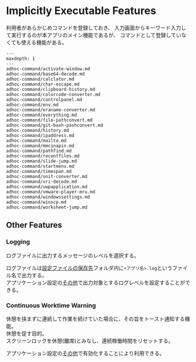# Implicitly Executable Features

利用者があらかじめコマンドを登録しておき、
入力画面からキーワード入力して実行するのが本アプリのメイン機能であるが、
コマンドとして登録していなくても使える機能がある。

```{toctree}
---
maxdepth: 1
---
adhoc-command/activate-window.md
adhoc-command/base64-decode.md
adhoc-command/calclator.md
adhoc-command/char-escape.md
adhoc-command/clipboard-history.md
adhoc-command/colorcode-converter.md
adhoc-command/controlpanel.md
adhoc-command/env.md
adhoc-command/eraname-converter.md
adhoc-command/everything.md
adhoc-command/file-pathconvert.md
adhoc-command/git-bash-pashconvert.md
adhoc-command/history.md
adhoc-command/ipaddress.md
adhoc-command/mailto.md
adhoc-command/mmcsnapin.md
adhoc-command/pathfind.md
adhoc-command/recentfiles.md
adhoc-command/slide-jump.md
adhoc-command/startmenu.md
adhoc-command/timespan.md
adhoc-command/unit-converter.md
adhoc-command/uri-decode.md
adhoc-command/uwpapplication.md
adhoc-command/vmware-player-mru.md
adhoc-command/windowssettings.md
adhoc-command/winscp.md
adhoc-command/worksheet-jump.md
```

## Other Features

### Logging

ログファイルに出力するメッセージのレベルを選択する。

ログファイルは[設定ファイルの保存先](#設定ファイルの保存先)フォルダ内に`<アプリ名>.log`というファイル名で出力する。  
アプリケーション設定の[その他](#その他)で出力対象とするログレベルを設定することができる。

### Continuous Worktime Warning

休憩を挟まずに連続して作業を続けていた場合に、その旨をトースト通知する機能。  
休憩を促す目的。  
スクリーンロックを休憩(離席)とみなし、連続稼働時間をリセットする。

アプリケーション設定の[その他](#その他)で有効化することにより利用できる。  

